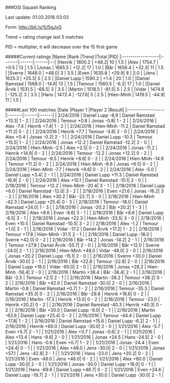 ###OSI Squash Ranking

Last update: 01.03.2016 03:03

Form: http://bit.ly/1U5gJyG

Trend = rating change last 5 matches

PID = multiplier, it will decrease over the 15 first game

#####Current ratings
|Name              |Rank   |Trend |Total  |PID|
|:------------------|:-------|:------|:------|:--|
|Henrik             | 1800.2 | +48.2| 10 | 1.5 |
|Alex               | 1754.7 | +0.5 | 13 | 1.5 |
|Jonas              | 1665.5 | +12.2| 17 | 1.0 |
|Bår                | 1656.4 | +32.3| 11 | 1.5 |
|Sverre             | 1648.0 | +48.0| 3 | 3.5 |
|Even               | 1630.8 | +29.9| 8 | 2.0 |
|Jens               | 1625.3 | +25.3| 5 | 2.5 |
|Daniel Lupp        | 1590.2 | +1.4 | 20 | 1.0 |
|Daniel Ramstad     | 1568.0 | -14.8| 13 | 1.5 |
|Temour             | 1560.5 | -6.2| 17 | 1.0 |
|Daniel Årvik       | 1531.5 | -68.5| 3 | 3.5 |
|Martin             | 1518.5 | -81.5| 5 | 2.5 |
|Vidar              | 1474.8 | -125.2| 3 | 3.5 |
|Hans               | 1472.4 | -127.6| 5 | 2.5 |
|Hien-Minh          | 1419.5 | -44.9| 11 | 1.5 |

#####Last 100 matches
|Date              |Player 1   |Player 2 |Result| 
|:------------------|:-------|:------|:------|
| 2/24/2016 | Daniel Lupp -8.9 | Daniel Ramstad +13.3| 1 - 2 |
| 2/24/2016 | Temour +0.8 | Jonas -0.8| 1 - 2 |
| 2/24/2016 | Alex -7.4 | Henrik +7.4| 1 - 2 |
| 2/24/2016 | Hien-Minh -11.2 | Daniel Ramstad +11.2| 0 - 2 |
| 2/24/2016 | Henrik +7.7 | Temour -3.8| 2 - 0 |
| 2/24/2016 | Alex +0.4 | Jonas -0.2| 2 - 1 |
| 2/24/2016 | Daniel Lupp -10.3 | Temour +15.5| 1 - 2 |
| 2/24/2016 | Jonas +12.2 | Daniel Ramstad -12.2| 2 - 0 |
| 2/24/2016 | Hien-Minh -2.5 | Alex +2.5| 0 - 2 |
| 2/24/2016 | Jonas -11.2 | Henrik +14.9| 0 - 2 |
| 2/24/2016 | Temour -12.2 | Jonas +12.2| 0 - 2 |
| 2/24/2016 | Temour -6.5 | Henrik +8.6| 0 - 2 |
| 2/24/2016 | Hien-Minh -14.9 | Temour +11.2| 0 - 2 |
| 2/24/2016 | Hien-Minh -8.6 | Jonas +6.5| 0 - 2 |
| 2/24/2016 | Hien-Minh -7.7 | Henrik +9.6| 0 - 2 |
| 2/24/2016 | Alex -5.0 | Daniel Lupp +3.4| 2 - 1 |
| 2/24/2016 | Daniel Lupp +11.3 | Daniel Ramstad -16.9| 2 - 0 |
| 2/24/2016 | Alex +10.1 | Daniel Ramstad -10.1| 2 - 0 |
| 2/18/2016 | Temour +12.2 | Hien-Minh -20.4| 3 - 1 |
| 2/18/2016 | Daniel Lupp +6.0 | Daniel Ramstad -12.0| 3 - 2 |
| 2/18/2016 | Even +21.6 | Jonas -16.2| 3 - 2 |
| 2/18/2016 | Alex +30.2 | Bår -22.7| 3 - 0 |
| 2/18/2016 | Hien-Minh -42.3 | Daniel Lupp +25.4| 0 - 3 |
| 2/18/2016 | Temour -18.0 | Daniel Ramstad +24.0| 1 - 3 |
| 2/18/2016 | Jonas -20.2 | Bår +20.2| 1 - 3 |
| 2/18/2016 | Alex +8.6 | Even -8.6| 3 - 1 |
| 2/18/2016 | Bår +8.6 | Daniel Lupp -6.5| 3 - 1 |
| 2/18/2016 | Jonas +22.3 | Hien-Minh -33.5| 3 - 0 |
| 2/18/2016 | Even +10.5 | Daniel Ramstad -10.5| 3 - 2 |
| 2/18/2016 | Alex -1.2 | Temour +1.0| 3 - 1 |
| 2/16/2016 | Vidar -17.2 | Daniel Årvik +17.2| 1 - 2 |
| 2/16/2016 | Temour +17.8 | Hien-Minh -31.1| 2 - 1 |
| 2/16/2016 | Daniel Lupp -18.0 | Sverre +42.0| 0 - 2 |
| 2/16/2016 | Bår +14.2 | Jonas -14.2| 2 - 1 |
| 2/16/2016 | Temour +27.8 | Daniel Årvik -55.7| 2 - 0 |
| 2/16/2016 | Bår +12.0 | Sverre -24.0| 2 - 1 |
| 2/16/2016 | Hien-Minh +48.0 | Vidar -48.0| 2 - 0 |
| 2/16/2016 | Jonas +20.2 | Daniel Lupp -15.1| 2 - 0 |
| 2/16/2016 | Sverre +30.0 | Daniel Årvik -30.0| 2 - 1 |
| 2/16/2016 | Bår +22.8 | Temour -22.8| 2 - 0 |
| 2/16/2016 | Daniel Lupp +18.0 | Vidar -60.0| 2 - 0 |
| 2/16/2016 | Jonas +28.2 | Hien-Minh -56.4| 2 - 0 |
| 2/16/2016 | Martin +38.4 | Bår -38.4| 2 - 1 |
| 2/16/2016 | Bår -2.5 | Temour +2.1| 2 - 1 |
| 2/16/2016 | Martin -38.2 | Temour +38.2| 0 - 2 |
| 2/16/2016 | Bår +42.0 | Daniel Ramstad -30.0| 2 - 0 |
| 2/16/2016 | Martin -0.8 | Daniel Ramstad +0.7| 1 - 2 |
| 2/16/2016 | Temour -35.3 | Daniel Ramstad +35.3| 0 - 2 |
| 2/16/2016 | Bår -29.8 | Henrik +18.6| 0 - 2 |
| 2/16/2016 | Martin -17.3 | Henrik +13.0| 0 - 2 |
| 2/16/2016 | Temour -23.0 | Henrik +20.2| 0 - 2 |
| 2/16/2016 | Daniel Ramstad -40.3 | Henrik +40.3| 0 - 2 |
| 2/16/2016 | Bår +30.0 | Daniel Lupp -9.0| 2 - 1 |
| 2/16/2016 | Martin -63.6 | Daniel Lupp +25.4| 0 - 2 |
| 2/16/2016 | Temour -44.4 | Daniel Lupp +17.8| 1 - 2 |
| 2/16/2016 | Daniel Ramstad +15.6 | Daniel Lupp -6.2| 2 - 1 |
| 2/16/2016 | Henrik +60.0 | Daniel Lupp -30.0| 2 - 0 |
| 1/21/2016 | Alex -5.7 | Even +5.7| 2 - 1 |
| 1/21/2016 | Alex +0.7 | Jonas -0.6| 2 - 1 |
| 1/21/2016 | Alex +13.4 | Hans -9.6| 2 - 0 |
| 1/21/2016 | Jonas +24.5 | Hans -24.5| 2 - 0 |
| 1/21/2016 | Hans -0.8 | Even +0.7| 1 - 2 |
| 1/21/2016 | Jonas -24.4 | Even +24.4| 0 - 1 |
| 1/21/2016 | Alex +48.0 | Jens -30.0| 2 - 0 |
| 1/21/2016 | Jonas +57.1 | Jens -42.8| 2 - 1 |
| 1/21/2016 | Hans -23.0 | Jens +20.2| 0 - 2 |
| 1/21/2016 | Even -48.0 | Jens +48.0| 0 - 2 |
| 1/21/2016 | Alex +60.0 | Daniel Lupp -30.0| 2 - 0 |
| 1/21/2016 | Jonas -30.0 | Daniel Lupp +18.0| 0 - 1 |
| 1/21/2016 | Hans -69.6 | Daniel Lupp +48.7| 0 - 2 |
| 1/21/2016 | Even +24.6 | Daniel Lupp -19.7| 2 - 1 |
| 1/21/2016 | Jens +30.0 | Daniel Lupp -30.0| 2 - 1 |
